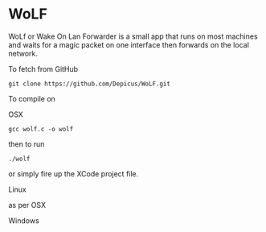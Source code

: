 WoLF
====
WoLf or Wake On Lan Forwarder is a small app that runs on most machines and waits for a 
magic packet on one interface then forwards on the local network.

To fetch from GitHub

`git clone https://github.com/Depicus/WoLF.git`

To compile on

OSX 

`gcc wolf.c -o wolf`
    
then to run

`./wolf`
    
or simply fire up the XCode project file.

Linux

as per OSX 

Windows


